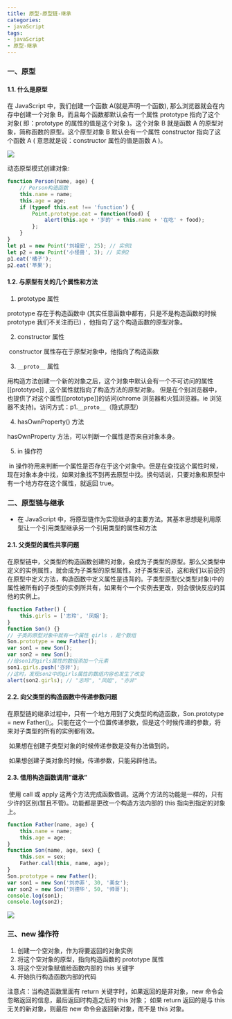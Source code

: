 ```yaml
---
title: 原型-原型链-继承
categories: 
- javaScript
tags: 
- javaScript
- 原型-继承
---
```


### 一、原型

#### 1.1. 什么是原型

在 JavaScript 中，我们创建一个函数 A(就是声明一个函数), 那么浏览器就会在内存中创建一个对象 B，而且每个函数都默认会有一个属性 prototype 指向了这个对象( 即：prototype 的属性的值是这个对象 )。这个对象 B 就是函数 A 的原型对象，简称函数的原型。这个原型对象 B 默认会有一个属性 constructor 指向了这个函数 A ( 意思就是说：constructor 属性的值是函数 A )。

![](/blog/images/prototype.png)

动态原型模式创建对象:

```js
function Person(name, age) {
    // Person构造函数
    this.name = name;
    this.age = age;
    if (typeof this.eat !== 'function') {
        Point.prototype.eat = function(food) {
            alert(this.age + '岁的' + this.name + '在吃' + food);
        };
    }
}
let p1 = new Point('刘祖安', 25); // 实例1
let p2 = new Point('小怪兽', 3); // 实例2
p1.eat('橘子');
p2.eat('苹果');
```

#### 1.2. 与原型有关的几个属性和方法

1.  prototype 属性

prototype 存在于构造函数中 (其实任意函数中都有，只是不是构造函数的时候 prototype 我们不关注而已) ，他指向了这个构造函数的原型对象。

2.  constructor 属性

​ constructor 属性存在于原型对象中，他指向了构造函数

3.  `__proto__` 属性

用构造方法创建一个新的对象之后，这个对象中默认会有一个不可访问的属性 [[prototype]] , 这个属性就指向了构造方法的原型对象。
​ 但是在个别浏览器中，也提供了对这个属性[[prototype]]的访问(chrome 浏览器和火狐浏览器。ie 浏览器不支持)。访问方式：p1.`__proto__`（隐式原型）

4.  hasOwnProperty() 方法

hasOwnProperty 方法，可以判断一个属性是否来自对象本身。

5.  in 操作符

​ in 操作符用来判断一个属性是否存在于这个对象中。但是在查找这个属性时候，现在对象本身中找，如果对象找不到再去原型中找。换句话说，只要对象和原型中有一个地方存在这个属性，就返回 true。

### 二、原型链与继承

-   在 JavaScript 中，将原型链作为实现继承的主要方法。其基本思想是利用原型让一个引用类型继承另一个引用类型的属性和方法

#### 2.1. 父类型的属性共享问题

在原型链中，父类型的构造函数创建的对象，会成为子类型的原型。那么父类型中定义的实例属性，就会成为子类型的原型属性。对子类型来说，这和我们以前说的在原型中定义方法，构造函数中定义属性是违背的。子类型原型(父类型对象)中的属性被所有的子类型的实例所共有，如果有个一个实例去更改，则会很快反应的其他的实例上。

```js
function Father() {
    this.girls = ['志玲', '凤姐'];
}
function Son() {}
// 子类的原型对象中就有一个属性 girls ，是个数组
Son.prototype = new Father();
var son1 = new Son();
var son2 = new Son();
//给son1的girls属性的数组添加一个元素
son1.girls.push('亦非');
//这时，发现son2中的girls属性的数组内容也发生了改变
alert(son2.girls); // "志玲", "凤姐", "亦非"
```

#### 2.2. 向父类型的构造函数中传递参数问题

​ 在原型链的继承过程中，只有一个地方用到了父类型的构造函数，Son.prototype = new Father();。只能在这个一个位置传递参数，但是这个时候传递的参数，将来对子类型的所有的实例都有效。

​ 如果想在创建子类型对象的时候传递参数是没有办法做到的。

​ 如果想创建子类对象的时候，传递参数，只能另辟他法。

#### 2.3. 借用构造函数调用”继承”

​ 使用 call 或 apply 这两个方法完成函数借调。这两个方法的功能是一样的，只有少许的区别(暂且不管)。功能都是更改一个构造方法内部的 this 指向到指定的对象上。

```js
function Father(name, age) {
    this.name = name;
    this.age = age;
}
function Son(name, age, sex) {
    this.sex = sex;
    Father.call(this, name, age);
}
Son.prototype = new Father();
var son1 = new Son('刘亦菲', 30, '美女');
var son2 = new Son('刘德华', 50, '帅哥');
console.log(son1);
console.log(son2);
```

![](/blog/image/继承.png)

### 三、new 操作符

1. 创建一个空对象，作为将要返回的对象实例
2. 将这个空对象的原型，指向构造函数的 prototype 属性
3. 将这个空对象赋值给函数内部的 this 关键字
4. 开始执行构造函数内部的代码

注意点：当构造函数里面有 return 关键字时，如果返回的是非对象，new 命令会忽略返回的信息，最后返回时构造之后的 this 对象；
如果 return 返回的是与 this 无关的新对象，则最后 new 命令会返回新对象，而不是 this 对象。
